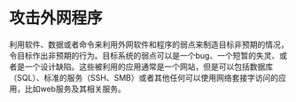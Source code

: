 # 攻击外网程序

利用软件、数据或者命令来利用外网软件和程序的弱点来制造目标非预期的情况，令目标作出非预期的行为。目标系统的弱点可以是一个bug、一个短暂的失灵、或者是一个设计缺陷。这些被利用的应用通常是一个网站，但是可以包括数据库（SQL）、标准的服务（SSH、SMB）或者其他任何可以使用网络套接字访问的应用，比如web服务及其相关服务。

